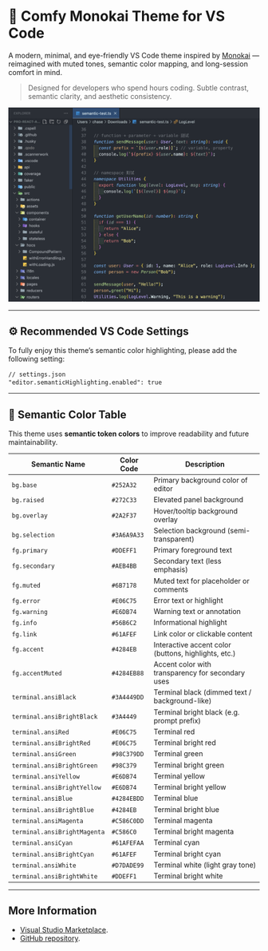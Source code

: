 # 🌙 Comfy Monokai Theme for VS Code

A modern, minimal, and eye-friendly VS Code theme inspired by [Monokai](https://monokai.pro/) — reimagined with muted tones, semantic color mapping, and long-session comfort in mind.

> Designed for developers who spend hours coding. Subtle contrast, semantic clarity, and aesthetic consistency.

![screenshot preview](./screenshot.png)

---

## ⚙️ Recommended VS Code Settings

To fully enjoy this theme’s semantic color highlighting, please add the following setting:

```jsonc
// settings.json
"editor.semanticHighlighting.enabled": true

```

---

## 🎨 Semantic Color Table

This theme uses **semantic token colors** to improve readability and future maintainability.

| Semantic Name                | Color Code  | Description                                          |
| ---------------------------- | ----------- | ---------------------------------------------------- |
| `bg.base`                    | `#252A32`   | Primary background color of editor                   |
| `bg.raised`                  | `#272C33`   | Elevated panel background                            |
| `bg.overlay`                 | `#2A2F37`   | Hover/tooltip background overlay                     |
| `bg.selection`               | `#3A6A9A33` | Selection background (semi-transparent)              |
| `fg.primary`                 | `#DDEFF1`   | Primary foreground text                              |
| `fg.secondary`               | `#AEB4BB`   | Secondary text (less emphasis)                       |
| `fg.muted`                   | `#6B7178`   | Muted text for placeholder or comments               |
| `fg.error`                   | `#E06C75`   | Error text or highlight                              |
| `fg.warning`                 | `#E6DB74`   | Warning text or annotation                           |
| `fg.info`                    | `#56B6C2`   | Informational highlight                              |
| `fg.link`                    | `#61AFEF`   | Link color or clickable content                      |
| `fg.accent`                  | `#4284EB`   | Interactive accent color (buttons, highlights, etc.) |
| `fg.accentMuted`             | `#4284EB88` | Accent color with transparency for secondary uses    |
| `terminal.ansiBlack`         | `#3A4449DD` | Terminal black (dimmed text / background-like)       |
| `terminal.ansiBrightBlack`   | `#3A4449`   | Terminal bright black (e.g. prompt prefix)           |
| `terminal.ansiRed`           | `#E06C75`   | Terminal red                                         |
| `terminal.ansiBrightRed`     | `#E06C75`   | Terminal bright red                                  |
| `terminal.ansiGreen`         | `#98C379DD` | Terminal green                                       |
| `terminal.ansiBrightGreen`   | `#98C379`   | Terminal bright green                                |
| `terminal.ansiYellow`        | `#E6DB74`   | Terminal yellow                                      |
| `terminal.ansiBrightYellow`  | `#E6DB74`   | Terminal bright yellow                               |
| `terminal.ansiBlue`          | `#4284EBDD` | Terminal blue                                        |
| `terminal.ansiBrightBlue`    | `#4284EB`   | Terminal bright blue                                 |
| `terminal.ansiMagenta`       | `#C586C0DD` | Terminal magenta                                     |
| `terminal.ansiBrightMagenta` | `#C586C0`   | Terminal bright magenta                              |
| `terminal.ansiCyan`          | `#61AFEFAA` | Terminal cyan                                        |
| `terminal.ansiBrightCyan`    | `#61AFEF`   | Terminal bright cyan                                 |
| `terminal.ansiWhite`         | `#D7DADE99` | Terminal white (light gray tone)                     |
| `terminal.ansiBrightWhite`   | `#DDEFF1`   | Terminal bright white                                |

---

## More Information

- [Visual Studio Marketplace]().
- [GitHub repository](https://github.com/afarwind/comfy-monokai).

```

```
